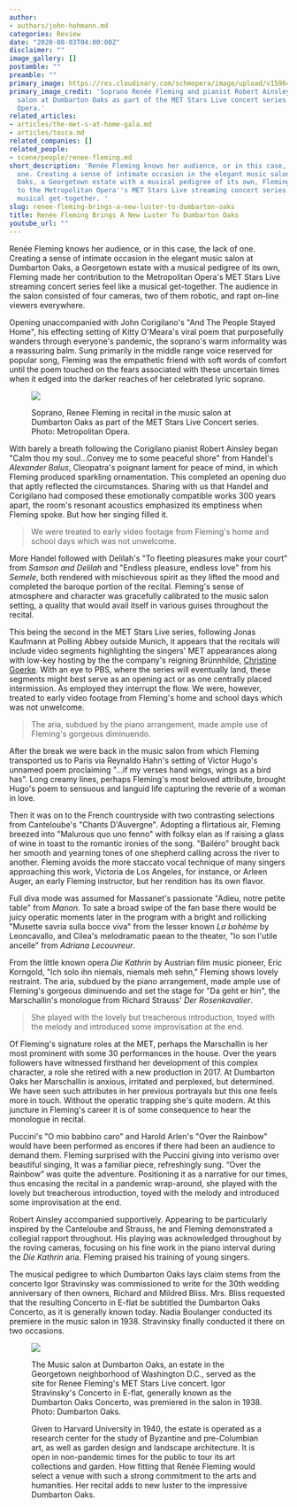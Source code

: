 ```yaml
---
author:
- authors/john-hohmann.md
categories: Review
date: "2020-08-03T04:00:00Z"
disclaimer: ""
image_gallery: []
postamble: ""
preamble: ""
primary_image: https://res.cloudinary.com/schmopera/image/upload/v1596482990/media/2020/08/sqFlemingPPV_vtprx1.jpg
primary_image_credit: 'Soprano Renée Fleming and pianist Robert Ainsley in the Music
  salon at Dumbarton Oaks as part of the MET Stars Live concert series. Photo: Metropolitan
  Opera.'
related_articles:
- articles/the-met-s-at-home-gala.md
- articles/tosca.md
related_companies: []
related_people:
- scene/people/renee-fleming.md
short_description: 'Renée Fleming knows her audience, or in this case, the lack of
  one. Creating a sense of intimate occasion in the elegant music salon at Dumbarton
  Oaks, a Georgetown estate with a musical pedigree of its own, Fleming made her contribution
  to the Metropolitan Opera''s MET Stars Live streaming concert series feel like a
  musical get-together. '
slug: renee-fleming-brings-a-new-luster-to-dumbarton-oaks
title: Renée Fleming Brings A New Luster To Dumbarton Oaks
youtube_url: ""
---
```

Renée Fleming knows her audience, or in this case, the lack of one. Creating a sense of intimate occasion in the elegant music salon at Dumbarton Oaks, a Georgetown estate with a musical pedigree of its own, Fleming made her contribution to the Metropolitan Opera's MET Stars Live streaming concert series feel like a musical get-together. The audience in the salon consisted of four cameras, two of them robotic, and rapt on-line viewers everywhere.

Opening unaccompanied with John Corigilano's "And The People Stayed Home", his effecting setting of Kitty O'Meara's viral poem that purposefully wanders through everyone's pandemic, the soprano's warm informality was a reassuring balm. Sung primarily in the middle range voice reserved for popular song, Fleming was the empathetic friend with soft words of comfort until the poem touched on the fears associated with these uncertain times when it edged into the darker reaches of her celebrated lyric soprano.

<figure data-type="image">

![](https://res.cloudinary.com/schmopera/image/upload/v1596483185/media/2020/08/FlemingPPV-2_gec8co.jpg)

<figcaption>Soprano, Renee Fleming in recital in the music salon at Dumbarton Oaks as part of the MET Stars Live Concert series. Photo: Metropolitan Opera.</figcaption>

</figure>

With barely a breath following the Corigilano pianist Robert Ainsley began "Calm thou my soul...Convey me to some peaceful shore" from Handel's _Alexander Balus_, Cleopatra's poignant lament for peace of mind, in which Fleming produced sparkling ornamentation. This completed an opening duo that aptly reflected the circumstances. Sharing with us that Handel and Corigilano had composed these emotionally compatible works 300 years apart, the room's resonant acoustics emphasized its emptiness when Fleming spoke. But how her singing filled it.

> We were treated to early video footage from Fleming's home and school days which was not unwelcome.

More Handel followed with Delilah's "To fleeting pleasures make your court" from  _Samson_ _and_ _Delilah_ and "Endless pleasure, endless love" from his _Semele_, both rendered with mischievous spirit as they lifted the mood and completed the baroque portion of the recital. Fleming's sense of atmosphere and character was gracefully calibrated to the music salon setting, a quality that would avail itself in various guises throughout the recital.

This being the second in the MET Stars Live series, following Jonas Kaufmann at Polling Abbey outside Munich, it appears that the recitals will include video segments highlighting the singers' MET appearances along with low-key hosting by the the company's reigning Brünnhilde, [Christine Goerke](/talking-with-singers-christine-goerke/). With an eye to PBS, where the series will eventually land, these segments might best serve as an opening act or as one centrally placed intermission. As employed they interrupt the flow. We were, however, treated to early video footage from Fleming's home and school days which was not unwelcome.

> The aria, subdued by the piano arrangement, made ample use of Fleming's gorgeous diminuendo.

After the break we were back in the music salon from which Fleming transported us to Paris via Reynaldo Hahn's setting of Victor Hugo's unnamed poem proclaiming "...if my verses hand wings, wings as a bird has". Long creamy lines, perhaps Fleming's most beloved attribute, brought Hugo's poem to sensuous and languid life capturing the reverie of a woman in love.

Then it was on to the French countryside with two contrasting selections from Canteloube's "Chants D'Auvergne". Adopting a flirtatious air, Fleming breezed into "Malurous quo uno fenno" with folksy elan as if raising a glass of wine in toast to the romantic ironies of the song. "Bailéro" brought back her smooth and yearning tones of one shepherd calling across the river to another. Fleming avoids the more staccato vocal technique of many singers approaching this work, Victoria de Los Angeles, for instance, or Arleen Auger, an early Fleming instructor, but her rendition has its own flavor.

Full diva mode was assumed for Massanet's passionate "Adieu, notre petite table" from _Manon_. To sate a broad swipe of the fan base there would be juicy operatic moments later in the program with a bright and rollicking "Musette savria sulla bocce viva" from the lesser known _La bohème_ by Leoncavallo, and Cilea's melodramatic paean to the theater, "lo son l'utile ancelle" from _Adriana Lecouvreur_.

From the little known opera _Die Kathrin_ by Austrian film music pioneer, Eric Korngold, "Ich solo ihn niemals, niemals meh sehn," Fleming shows lovely restraint. The aria, subdued by the piano arrangement, made ample use of Fleming's gorgeous diminuendo and set the stage for "Da geht er hin", the Marschallin's monologue from Richard Strauss' _Der Rosenkavalier_.

> She played with the lovely but treacherous introduction, toyed with the melody and introduced some improvisation at the end.

Of Fleming's signature roles at the MET, perhaps the Marschallin is her most prominent with some 30 performances in the house. Over the years followers have witnessed firsthand her development of this complex character, a role she retired with a new production in 2017. At Dumbarton Oaks her Marschallin is anxious, irritated and perplexed, but determined. We have seen such attributes in her previous portrayals but this one feels more in touch. Without the operatic trapping she's quite modern. At this juncture in Fleming's career it is of some consequence to hear the monologue in recital.

Puccini's "O mio babbino caro" and Harold Arlen's "Over the Rainbow" would have been performed as encores if there had been an audience to demand them. Fleming surprised with the Puccini giving into verismo over beautiful singing, It was a familiar piece, refreshingly sung. “Over the Rainbow” was quite the adventure. Positioning it as a narrative for our times, thus encasing the recital in a pandemic wrap-around, she played with the lovely but treacherous introduction, toyed with the melody and introduced some improvisation at the end.

Robert Ainsley accompanied supportively. Appearing to be particularly inspired by the Canteloube and Strauss, he and Fleming demonstrated a collegial rapport throughout. His playing was acknowledged throughout by the roving cameras, focusing on his fine work in the piano interval during the _Die Kathrin_ aria. Fleming praised his training of young singers.

The musical pedigree to which Dumbarton Oaks lays claim stems from the concerto Igor Stravinsky was commissioned to write for the 30th wedding anniversary of then owners, Richard and Mildred Bliss. Mrs. Bliss requested that the resulting Concerto in E-flat be subtitled the Dumbarton Oaks Concerto, as it is generally known today. Nadia Boulanger conducted its premiere in the music salon in 1938. Stravinsky finally conducted it there on two occasions.

<figure data-type="image">

![](https://res.cloudinary.com/schmopera/image/upload/v1596483198/media/2020/08/Fleming-DumbartonOaks_uscvfu.jpg)

<figcaption>The Music salon at Dumbarton Oaks, an estate in the Georgetown neighborhood of Washington D.C., served as the site for Renee Fleming's MET Stars Live concert. Igor Stravinsky's Concerto in E-flat, generally known as the Dumbarton Oaks Concerto, was premiered in the salon in 1938. Photo: Dumbarton Oaks.</figcaption>

Given to Harvard University in 1940, the estate is operated as a research center for the study of Byzantine and pre-Columbian art, as well as garden design and landscape architecture. It is open in non-pandemic times for the public to tour its art collections and garden. How fitting that Renée Fleming would select a venue with such a strong commitment to the arts and humanities. Her recital adds to new luster to the impressive Dumbarton Oaks.